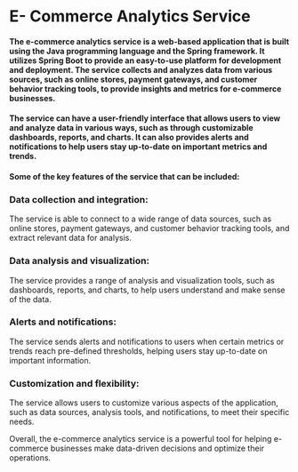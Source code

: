 # E- Commerce Analytics Service

#### The e-commerce analytics service is a web-based application that is built using the Java programming language and the Spring framework. It utilizes Spring Boot to provide an easy-to-use platform for development and deployment. The service collects and analyzes data from various sources, such as online stores, payment gateways, and customer behavior tracking tools, to provide insights and metrics for e-commerce businesses.

#### The service can have a user-friendly interface that allows users to view and analyze data in various ways, such as through customizable dashboards, reports, and charts. It can also provides alerts and notifications to help users stay up-to-date on important metrics and trends.

#### Some of the key features of the service that can be included:

### Data collection and integration: 
The service is able to connect to a wide range of data sources, such as online stores, payment gateways, and customer behavior tracking tools, and extract relevant data for analysis.

### Data analysis and visualization: 
The service provides a range of analysis and visualization tools, such as dashboards, reports, and charts, to help users understand and make sense of the data.

### Alerts and notifications: 
The service sends alerts and notifications to users when certain metrics or trends reach pre-defined thresholds, helping users stay up-to-date on important information.

### Customization and flexibility: 
The service allows users to customize various aspects of the application, such as data sources, analysis tools, and notifications, to meet their specific needs.

Overall, the e-commerce analytics service is a powerful tool for helping e-commerce businesses make data-driven decisions and optimize their operations.